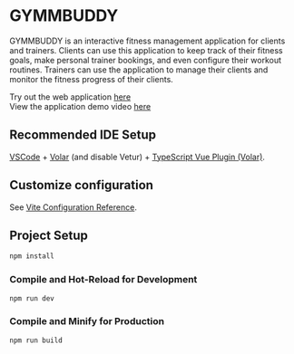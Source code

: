 # GYMMBUDDY

GYMMBUDDY is an interactive fitness management application for clients and trainers. Clients can use this application to keep track of their fitness goals, make personal trainer bookings, and even configure their workout routines. Trainers can use the application to manage their clients and monitor the fitness progress of their clients. 

Try out the web application [here](https://gymmbuddy-3e930.web.app/)   
View the application demo video [here](https://www.youtube.com/watch?v=tTE65w3bNRA)

## Recommended IDE Setup

[VSCode](https://code.visualstudio.com/) + [Volar](https://marketplace.visualstudio.com/items?itemName=Vue.volar) (and disable Vetur) + [TypeScript Vue Plugin (Volar)](https://marketplace.visualstudio.com/items?itemName=Vue.vscode-typescript-vue-plugin).

## Customize configuration

See [Vite Configuration Reference](https://vitejs.dev/config/).

## Project Setup

```sh
npm install
```

### Compile and Hot-Reload for Development

```sh
npm run dev
```

### Compile and Minify for Production

```sh
npm run build
```
